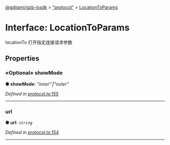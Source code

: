 [@gdjiami/gzb-jssdk](../README.md) > ["protocol"](../modules/_protocol_.md) > [LocationToParams](../interfaces/_protocol_.locationtoparams.md)



# Interface: LocationToParams


locationTo 打开指定连接请求参数


## Properties
<a id="showmode"></a>

### «Optional» showMode

**●  showMode**:  *"inner"⎮"outer"* 

*Defined in [protocol.ts:155](https://github.com/GDJiaMi/gzb-jssdk/blob/6a995d9/src/protocol.ts#L155)*





___

<a id="url"></a>

###  url

**●  url**:  *`string`* 

*Defined in [protocol.ts:154](https://github.com/GDJiaMi/gzb-jssdk/blob/6a995d9/src/protocol.ts#L154)*





___


